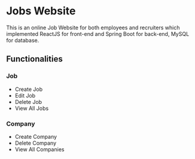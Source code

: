 # Jobs Website
This is an online Job Website for both employees and recruiters which implemented ReactJS for front-end and Spring Boot for back-end, MySQL for database.
## Functionalities
### Job
- Create Job
- Edit Job
- Delete Job
- View All Jobs
### Company
- Create Company
- Delete Company
- View All Companies
